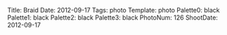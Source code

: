 Title: Braid
Date: 2012-09-17
Tags: photo
Template: photo
Palette0: black
Palette1: black
Palette2: black
Palette3: black
PhotoNum: 126
ShootDate: 2012-09-17
